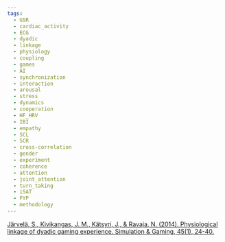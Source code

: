 ```yaml
---
tags:
  - GSR
  - cardiac_activity
  - ECG
  - dyadic
  - linkage
  - physiology
  - coupling
  - games
  - AI
  - synchronization
  - interaction
  - arousal
  - stress
  - dynamics
  - cooperation
  - HF_HRV
  - IBI
  - empathy
  - SCL
  - SCR
  - cross-correlation
  - gender
  - experiment
  - coherence
  - attention
  - joint_attention
  - turn_taking
  - iSAT
  - FYP
  - methodology
---
```


[Järvelä, S., Kivikangas, J. M., Kätsyri, J., & Ravaja, N. (2014). Physiological linkage of dyadic gaming experience. Simulation & Gaming, 45(1), 24-40.](https://journals.sagepub.com/doi/pdf/10.1177/1046878113513080?casa_token=pMF3RMqdWVAAAAAA:PHt7uP0fu4rw9Mri4m7AEssSfasLPezdlXIvKSRvFB8o_HI0rgSDHUJFLYAm3ubeeBC564K4Aj7O)
